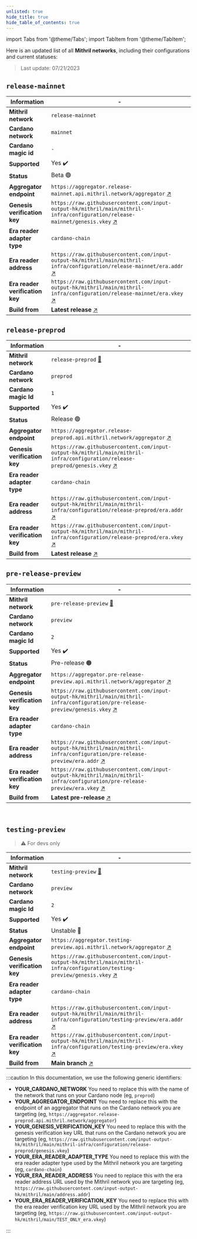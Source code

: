 ```yaml
---
unlisted: true
hide_title: true
hide_table_of_contents: true
---
```


import Tabs from '@theme/Tabs';
import TabItem from '@theme/TabItem';

Here is an updated list of all **Mithril networks**, including their configurations and current statuses:

> Last update: 07/21/2023

<Tabs>
  <TabItem value="mainnet" label="Mainnet" default>

## `release-mainnet`

| Information | -
|------------|------------
| **Mithril network** | `release-mainnet`
| **Cardano network** | `mainnet` 
| **Cardano magic id** |   `-`
| **Supported** | Yes :heavy_check_mark:
| **Status** | Beta 🟢
| **Aggregator endpoint** | `https://aggregator.release-mainnet.api.mithril.network/aggregator` [:arrow_upper_right:](https://aggregator.release-mainnet.api.mithril.network/aggregator)  
| **Genesis verification key** | `https://raw.githubusercontent.com/input-output-hk/mithril/main/mithril-infra/configuration/release-mainnet/genesis.vkey` [:arrow_upper_right:](https://raw.githubusercontent.com/input-output-hk/mithril/main/mithril-infra/configuration/release-mainnet/genesis.vkey)  
| **Era reader adapter type** | `cardano-chain`
| **Era reader address** | `https://raw.githubusercontent.com/input-output-hk/mithril/main/mithril-infra/configuration/release-mainnet/era.addr` [:arrow_upper_right:](https://raw.githubusercontent.com/input-output-hk/mithril/main/mithril-infra/configuration/release-mainnet/era.addr)
| **Era reader verification key** | `https://raw.githubusercontent.com/input-output-hk/mithril/main/mithril-infra/configuration/release-mainnet/era.vkey` [:arrow_upper_right:](https://raw.githubusercontent.com/input-output-hk/mithril/main/mithril-infra/configuration/release-mainnet/era.vkey)
| **Build from** |  **Latest release** [:arrow_upper_right:](https://github.com/input-output-hk/mithril/releases/latest) 

  </TabItem>
  <TabItem value="preprod" label="Preprod">

## `release-preprod`

| Information | -
|------------|------------
| **Mithril network** | `release-preprod` [:mag_right:](https://mithril.network/explorer?aggregator=https%3A%2F%2Faggregator.release-preprod.api.mithril.network%2Faggregator)
| **Cardano network** | `preprod` 
| **Cardano magic Id** |   `1`
| **Supported** | Yes :heavy_check_mark:
| **Status** | Release 🟢
| **Aggregator endpoint** | `https://aggregator.release-preprod.api.mithril.network/aggregator` [:arrow_upper_right:](https://aggregator.release-preprod.api.mithril.network/aggregator)  
| **Genesis verification key** | `https://raw.githubusercontent.com/input-output-hk/mithril/main/mithril-infra/configuration/release-preprod/genesis.vkey` [:arrow_upper_right:](https://raw.githubusercontent.com/input-output-hk/mithril/main/mithril-infra/configuration/release-preprod/genesis.vkey)  
| **Era reader adapter type** | `cardano-chain`
| **Era reader address** | `https://raw.githubusercontent.com/input-output-hk/mithril/main/mithril-infra/configuration/release-preprod/era.addr` [:arrow_upper_right:](https://raw.githubusercontent.com/input-output-hk/mithril/main/mithril-infra/configuration/release-preprod/era.addr)
| **Era reader verification key** | `https://raw.githubusercontent.com/input-output-hk/mithril/main/mithril-infra/configuration/release-preprod/era.vkey` [:arrow_upper_right:](https://raw.githubusercontent.com/input-output-hk/mithril/main/mithril-infra/configuration/release-preprod/era.vkey)
| **Build from** |  **Latest release** [:arrow_upper_right:](https://github.com/input-output-hk/mithril/releases/latest) 

  </TabItem>
  <TabItem value="preview" label="Preview">

## `pre-release-preview`

| Information | -
|------------|------------
| **Mithril network** | `pre-release-preview` [:mag_right:](https://mithril.network/explorer?aggregator=https%3A%2F%2Faggregator.pre-release-preview.api.mithril.network%2Faggregator)
| **Cardano network** | `preview` 
| **Cardano magic Id** |   `2`
| **Supported** | Yes :heavy_check_mark:
| **Status** | Pre-release 🟠
| **Aggregator endpoint** | `https://aggregator.pre-release-preview.api.mithril.network/aggregator` [:arrow_upper_right:](https://aggregator.pre-release-preview.api.mithril.network/aggregator)  
| **Genesis verification key** | `https://raw.githubusercontent.com/input-output-hk/mithril/main/mithril-infra/configuration/pre-release-preview/genesis.vkey` [:arrow_upper_right:](https://raw.githubusercontent.com/input-output-hk/mithril/main/mithril-infra/configuration/pre-release-preview/genesis.vkey)  
| **Era reader adapter type** | `cardano-chain`
| **Era reader address** | `https://raw.githubusercontent.com/input-output-hk/mithril/main/mithril-infra/configuration/pre-release-preview/era.addr` [:arrow_upper_right:](https://raw.githubusercontent.com/input-output-hk/mithril/main/mithril-infra/configuration/pre-release-preview/era.addr)
| **Era reader verification key** | `https://raw.githubusercontent.com/input-output-hk/mithril/main/mithril-infra/configuration/pre-release-preview/era.vkey` [:arrow_upper_right:](https://raw.githubusercontent.com/input-output-hk/mithril/main/mithril-infra/configuration/pre-release-preview/era.vkey)
| **Build from** |  **Latest pre-release** [:arrow_upper_right:](https://github.com/input-output-hk/mithril/releases?q=pre) 

<br/>

## `testing-preview`
> :warning: For devs only

| Information | -
|------------|------------
| **Mithril network** | `testing-preview` [:mag_right:](https://mithril.network/explorer?aggregator=https%3A%2F%2Faggregator.testing-preview.api.mithril.network%2Faggregator)
| **Cardano network** | `preview` 
| **Cardano magic Id** |   `2`
| **Supported** | Yes :heavy_check_mark:
| **Status** | Unstable 🔴
| **Aggregator endpoint** | `https://aggregator.testing-preview.api.mithril.network/aggregator` [:arrow_upper_right:](https://aggregator.testing-preview.api.mithril.network/aggregator)  
| **Genesis verification key** | `https://raw.githubusercontent.com/input-output-hk/mithril/main/mithril-infra/configuration/testing-preview/genesis.vkey` [:arrow_upper_right:](https://raw.githubusercontent.com/input-output-hk/mithril/main/mithril-infra/configuration/testing-preview/genesis.vkey)  
| **Era reader adapter type** | `cardano-chain`
| **Era reader address** | `https://raw.githubusercontent.com/input-output-hk/mithril/main/mithril-infra/configuration/testing-preview/era.addr` [:arrow_upper_right:](https://raw.githubusercontent.com/input-output-hk/mithril/main/mithril-infra/configuration/testing-preview/era.addr)
| **Era reader verification key** | `https://raw.githubusercontent.com/input-output-hk/mithril/main/mithril-infra/configuration/testing-preview/era.vkey` [:arrow_upper_right:](https://raw.githubusercontent.com/input-output-hk/mithril/main/mithril-infra/configuration/testing-preview/era.vkey)
| **Build from** |  **Main branch** [:arrow_upper_right:](https://github.com/input-output-hk/mithril/tree/main) 

  </TabItem>
</Tabs>

:::caution
In this documentation, we use the following generic identifiers:

* ****YOUR_CARDANO_NETWORK**** You need to replace this with the name of the network that runs on your Cardano node (eg, `preprod`)
* ****YOUR_AGGREGATOR_ENDPOINT**** You need to replace this with the endpoint of an aggregator that runs on the Cardano network you are targeting (eg, `https://aggregator.release-preprod.api.mithril.network/aggregator`)
* ****YOUR_GENESIS_VERIFICATION_KEY**** You need to replace this with the genesis verification key URL that runs on the Cardano network you are targeting (eg, `https://raw.githubusercontent.com/input-output-hk/mithril/main/mithril-infra/configuration/release-preprod/genesis.vkey`)
* ****YOUR_ERA_READER_ADAPTER_TYPE**** You need to replace this with the era reader adapter type used by the Mithril network you are targeting (eg, `cardano-chain`)
* ****YOUR_ERA_READER_ADDRESS**** You need to replace this with the era reader address URL used by the Mithril network you are targeting (eg, `https://raw.githubusercontent.com/input-output-hk/mithril/main/address.addr`)
* ****YOUR_ERA_READER_VERIFICATION_KEY**** You need to replace this with the era reader verification key URL used by the Mithril network you are targeting (eg, `https://raw.githubusercontent.com/input-output-hk/mithril/main/TEST_ONLY_era.vkey`)

:::
